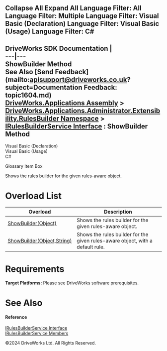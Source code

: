        

 Collapse All Expand All  Language Filter: All  Language Filter: Multiple  Language Filter: Visual Basic (Declaration) Language Filter: Visual Basic (Usage) Language Filter: C#  
---  
DriveWorks SDK Documentation  |   
---|---  
ShowBuilder Method   
See Also [Send Feedback](mailto:apisupport@driveworks.co.uk?subject=Documentation Feedback: topic1604.md)  
[DriveWorks.Applications Assembly](topic13.md) > [DriveWorks.Applications.Administrator.Extensibility.RulesBuilder Namespace](topic1581.md) > [IRulesBuilderService Interface](topic1598.md) : ShowBuilder Method  
---  
  
Visual Basic (Declaration)    
Visual Basic (Usage)    
C# 

Glossary Item Box

Shows the rules builder for the given rules-aware object. 

# Overload List

Overload| Description  
---|---  
[ShowBuilder(Object)](topic1605.md)| Shows the rules builder for the given rules-aware object.   
[ShowBuilder(Object,String)](topic1606.md)| Shows the rules builder for the given rules-aware object, with a default rule.   
  
# Requirements

**Target Platforms:** Please see DriveWorks software prerequisites.

# See Also

#### Reference

[IRulesBuilderService Interface](topic1598.md)   
[IRulesBuilderService Members](topic1599.md)

©2024 DriveWorks Ltd. All Rights Reserved.

